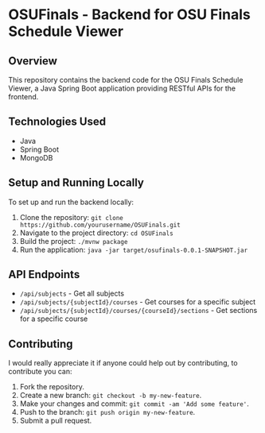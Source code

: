 # OSUFinals - Backend for OSU Finals Schedule Viewer

## Overview
This repository contains the backend code for the OSU Finals Schedule Viewer, a Java Spring Boot application providing RESTful APIs for the frontend.

## Technologies Used
- Java
- Spring Boot
- MongoDB

## Setup and Running Locally
To set up and run the backend locally:
1. Clone the repository: `git clone https://github.com/yourusername/OSUFinals.git`
2. Navigate to the project directory: `cd OSUFinals`
3. Build the project: `./mvnw package`
4. Run the application: `java -jar target/osufinals-0.0.1-SNAPSHOT.jar`

## API Endpoints
- `/api/subjects` - Get all subjects
- `/api/subjects/{subjectId}/courses` - Get courses for a specific subject
- `/api/subjects/{subjectId}/courses/{courseId}/sections` - Get sections for a specific course

## Contributing
I would really appreciate it if anyone could help out by contributing, to contribute you can:
1. Fork the repository.
2. Create a new branch: `git checkout -b my-new-feature`.
3. Make your changes and commit: `git commit -am 'Add some feature'`.
4. Push to the branch: `git push origin my-new-feature`.
5. Submit a pull request.
